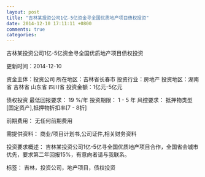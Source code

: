 ```yaml
---
layout: post
title: "吉林某投资公司1亿-5亿资金寻全国优质地产项目债权投资"
date: 2014-12-10 17:11:11 +0800
comments: true
categories: 
---
```

吉林某投资公司1亿-5亿资金寻全国优质地产项目债权投资



更新时间：2014-12-10

资金主体：投资公司
所在地区：吉林省长春市
投资行业：房地产
投资地区：湖南省 吉林省 山东省 四川省
投资金额：1亿元-5亿元

债权投资
最低回报要求：
                            19 %/年
                                                                                投资期限：
                            1 - 5 年
                                                                                                                                        风控要求：
                            抵押物类型[固定资产],抵押物折扣率[7 - 8折]

前期费用：
无任何前期费用

需提供资料：
商业/项目计划书,公司证件,相关财务资料

投资要求概述：
吉林某投资公司1亿-5亿寻全国优质地产项目合作，全国省会城市优先，要求第二年回报15%，有意向者请与我联系。

标签：
吉林，投资公司，地产项目，债权投资

